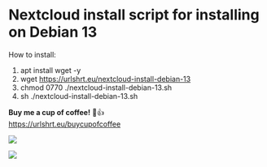 # Nextcloud install script for installing on Debian 13


How to install:
1.  apt install wget -y
2.  wget https://urlshrt.eu/nextcloud-install-debian-13
3.  chmod 0770 ./nextcloud-install-debian-13.sh
4.  sh ./nextcloud-install-debian-13.sh


<b>Buy me a cup of coffee!</b> 🙂👍<br>
https://urlshrt.eu/buycupofcoffee

<img src="https://urlshrt.eu/donateqr"></img>

<img src="https://img.shields.io/github/downloads/wootje/nextcloud-install-script-debian-13/total.svg"></img>
